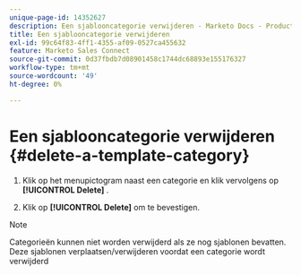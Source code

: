 ```yaml
---
unique-page-id: 14352627
description: Een sjablooncategorie verwijderen - Marketo Docs - Productdocumentatie
title: Een sjablooncategorie verwijderen
exl-id: 99c64f83-4ff1-4355-af09-0527ca455632
feature: Marketo Sales Connect
source-git-commit: 0d37fbdb7d08901458c1744dc68893e155176327
workflow-type: tm+mt
source-wordcount: '49'
ht-degree: 0%

---
```


# Een sjablooncategorie verwijderen {#delete-a-template-category}

1. Klik op het menupictogram naast een categorie en klik vervolgens op **[!UICONTROL Delete]** .

1. Klik op **[!UICONTROL Delete]** om te bevestigen.

>[!NOTE]
>
>Categorieën kunnen niet worden verwijderd als ze nog sjablonen bevatten. Deze sjablonen verplaatsen/verwijderen voordat een categorie wordt verwijderd
